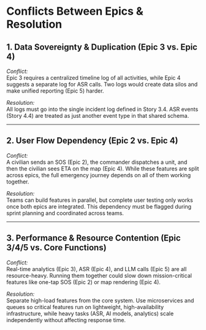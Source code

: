 # Conflicts Between Epics & Resolution
 
## 1. Data Sovereignty & Duplication (Epic 3 vs. Epic 4)
*Conflict:*  
Epic 3 requires a centralized timeline log of all activities, while Epic 4 suggests a separate log for ASR calls. Two logs would create data silos and make unified reporting (Epic 5) harder.  

*Resolution:*  
All logs must go into the single incident log defined in Story 3.4. ASR events (Story 4.4) are treated as just another event type in that shared schema.  

---

## 2. User Flow Dependency (Epic 2 vs. Epic 4)
*Conflict:*  
A civilian sends an SOS (Epic 2), the commander dispatches a unit, and then the civilian sees ETA on the map (Epic 4). While these features are split across epics, the full emergency journey depends on all of them working together.  

*Resolution:*  
Teams can build features in parallel, but complete user testing only works once both epics are integrated. This dependency must be flagged during sprint planning and coordinated across teams.  

---

## 3. Performance & Resource Contention (Epic 3/4/5 vs. Core Functions)
*Conflict:*  
Real-time analytics (Epic 3), ASR (Epic 4), and LLM calls (Epic 5) are all resource-heavy. Running them together could slow down mission-critical features like one-tap SOS (Epic 2) or map rendering (Epic 4).  

*Resolution:*  
Separate high-load features from the core system. Use microservices and queues so critical features run on lightweight, high-availability infrastructure, while heavy tasks (ASR, AI models, analytics) scale independently without affecting response time.